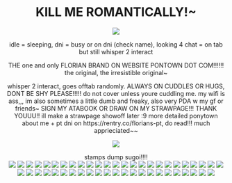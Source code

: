 <h1 align="center"> KILL ME ROMANTICALLY!~
</h1>
<p align="center">
  <img src="https://64.media.tumblr.com/5e7fbb7d9471d6bbc990d5979e59a9f0/30541d9dc20b72f0-f7/s540x810/773dafa3e278d4282334720464b69740247f1a78.pnj" />
<p align="center">
idle = sleeping, dni = busy or on dni (check name), looking 4 chat = on tab but still whisper 2 interact
<p align="center">
THE one and only FLORIAN BRAND ON WEBSITE PONTOWN DOT COM!!!!!! the original, the irresistible original~
<p align="center">
whisper 2 interact, goes offtab randomly. ALWAYS ON CUDDLES OR HUGS, DONT BE SHY PLEASE!!!!! do not cover unless youre cuddling me. my wifi is ass,,, im also sometimes a little dumb and freaky, also very PDA w my gf or friends~ SIGN MY ATABOOK OR DRAW ON MY STRAWPAGE!!! THANK YOUUU!! ill make a strawpage showoff later :9 more detailed ponytown about me + pt dni on https://rentry.co/florians-pt, do read!!! much apprieciated~~
  <p align="center">
    <img src="https://64.media.tumblr.com/e9e301b509f4f80141a8a0ccbfdc6493/c66445df1a34b26b-73/s400x600/bc3fcc11a87d878d93f51e87b6346e64ca93c3a1.pnj" />
<p align="center">
stamps dump sugoi!!!!
<br>
<image src="https://64.media.tumblr.com/d47772572ce941132d3772dd242ede63/fe280e89a304aa5d-54/s100x200/f7033befe1c72e0586109df0dae63c29a6d03647.gifv"> <image src="https://64.media.tumblr.com/365e3a60e9beb6e7bcc46cf83f9e8903/fe280e89a304aa5d-88/s100x200/f944870dc494d5cd6e4a781026fdce9752c89df0.gifv"> <image src="https://64.media.tumblr.com/5dbb2723f19795861756939495d6d533/fe280e89a304aa5d-fc/s100x200/9015a52d8db970e65472ea2c4f8a00d78c6123dd.gifv"> <image src="https://64.media.tumblr.com/6a5a3e7864a7acbbb454118e5c598be3/fe280e89a304aa5d-1d/s100x200/054170db6c6ff64ff3853be4d2b6a0101f77c797.gifv"> <image src="https://64.media.tumblr.com/8795d04dff73d143ff82ba81ac3e1d5b/fe280e89a304aa5d-89/s100x200/525fcdac8be3f0ed20ecc7cd7d62a823e8d38457.gifv"> <image src="https://64.media.tumblr.com/4700fa3ffa2a34b02b6eaf988b738fe4/fe280e89a304aa5d-a8/s100x200/fd986e3bb274867a9e08f52649c88bc7e28380c0.gifv"> <image src="https://64.media.tumblr.com/0d7dc94aae8ef425a1d5b28c94bded67/fe280e89a304aa5d-fa/s100x200/3ae80ddca09a15cb0862de6759d2546958294266.gifv"> <image src="https://64.media.tumblr.com/f455675152c5a28531326b1e1d704542/fe280e89a304aa5d-12/s100x200/615ad34ec9e8104c10d024574d1be8fa3778893b.pnj"> <image src="https://64.media.tumblr.com/80e1649d23ec7a5675195488915b6d64/fe280e89a304aa5d-c0/s100x200/40be7d81af69dabcb1cfa4048194a89d837cc513.gifv"> <image src="https://64.media.tumblr.com/9bb6ad2b41b2ca8bd4083caaa9afda74/fe280e89a304aa5d-9f/s100x200/14a5102b603d9055a7ad7d80eb91177f189f0b12.gifv"> <image src="https://64.media.tumblr.com/8799dd967b05d6d25073496ada2dcee6/7fd8de99c27e763a-fc/s100x200/a7bb7effcc93fe312a39d4878981617c455f008f.gifv"> <image src="https://64.media.tumblr.com/ea6b0bc05dac92592b529be56c5e884b/9f984a1d53f55fb4-8b/s100x200/5bbbe3bfd0f11e2d2a9fe49644c34faa5cb50b61.gifv"> <image src="https://64.media.tumblr.com/e08372b28b8338442317106a8be37e64/9f984a1d53f55fb4-47/s100x200/d74e95eefd55407e1b6159b113eba012a7e7e1db.gifv"> <image src="https://64.media.tumblr.com/9d63a036669a641dfb5d8a76fad14c7a/6d952b79bd4fc5a1-fb/s100x200/5f282fad01c0ef376deabc3b62dba2b165fa2102.gifv"> <image src="https://64.media.tumblr.com/1d0826c3fd21012a5682e4d66c36a241/6d952b79bd4fc5a1-7c/s100x200/43e151e4ebd6e36fbe63cec271dd1f99642fa73c.gifv"> <image src="https://64.media.tumblr.com/0b2274d76587a6f39f89309c5fbfad59/b662ae8f4c4197d7-0b/s100x200/2c4dace1df3c9d982e1acb16cba9fb6f90b23cf8.gifv">
<image src="https://64.media.tumblr.com/5d084cf80054b94b1380730d0ba960a2/79d8b316934d24c3-51/s100x200/b88501c78d12b5d18066a30d4c5cd17d7b2975c4.gifv"> <image src="https://64.media.tumblr.com/935dfcea02b58f43c4d2b856df50f1e7/b52b426a7cd72e24-9c/s100x200/0205a3d0bb0f93b1fa167547f1255115a3904898.gifv"> <image src="https://64.media.tumblr.com/1ce217e3f4a373ed7b7312692d96fdc2/b52b426a7cd72e24-7d/s100x200/814f38bcbbfc1de7e4d7a90a0ab867bb29798498.gifv"> <image src="https://64.media.tumblr.com/5be14abf7a794b5156e4fdf684a9150f/079067f589d53d76-8a/s100x200/b252c942ea35ecb3f4ba4d28f60bc28a172236cf.pnj"> <image src="https://64.media.tumblr.com/47ab44d90d7f2d2130c66dfe43a5afbb/079067f589d53d76-7d/s100x200/5cdc26580c46b0a88db333b78e1be07343e196a2.pnj"> <image src="https://64.media.tumblr.com/24dfdb46187161691d44e7819e740221/3671a26edef10d5d-bc/s100x200/2e00a49b106c65faa48361518ef6c03047ddc1ef.webp"> <image src="https://64.media.tumblr.com/e29dc9b0779d0f3d3b4cedcd2284f3ec/3671a26edef10d5d-98/s100x200/632fd730f7f3fbc76bd0ffe9a471678eaa259287.gifv"> <image src="https://64.media.tumblr.com/18bf7475b935e0c225d00dd36c0b1f44/079067f589d53d76-1b/s100x200/32ba8bb2fe0a903f83714288a0593d4af5e3c0a0.pnj"> <image src="https://64.media.tumblr.com/3ca0e8ed85d2c0cd21c94e27a5776491/24336821e343f1e8-be/s100x200/2cad41013b864a0165ed23b3b533f844e033f422.gifv"> <image src="https://64.media.tumblr.com/4cc0a61bf3ea083037e239e598708106/24336821e343f1e8-6c/s100x200/3c84fb2353393fbfedc5aa4cbcc855cf3d97a62f.gifv"> <image src="https://64.media.tumblr.com/2ab09b45f56c21dbadc119485e03c881/24336821e343f1e8-5b/s100x200/1c3b2160a1ac3ed274ce82c4d85e5288530e3d78.gifv"> <image src="https://64.media.tumblr.com/cd7436149bafc1578e11cd9915bf13ea/d54a7c20291f72b5-21/s100x200/b67a96ef7ca943ba7ba0c5bc93542e63b894f6ae.gifv"> <image src="https://64.media.tumblr.com/cc5c42886c261b2f0901c9b5e50e1d1a/f8ce4dc27ab636f3-bb/s100x200/6f6c95106f7e2a7e5401e7e99e9019b7a83e1d2f.pnj"> <image src="https://64.media.tumblr.com/248a0b9e86f78508a06ebe0ae3ca47ab/2f862caffd8654f4-38/s100x200/5a727a1ce32d20371ba2e642443fbc00b25c16df.gifv"> <image src="https://64.media.tumblr.com/efbd607d546ff8c7f1c7382215e041a9/23fa2f726442b012-95/s100x200/9815c55abd129c075493fb968c1292430dad09aa.webp"> <image src="https://64.media.tumblr.com/ef112c34b85dc730cd5e77b6c829e7c9/079067f589d53d76-70/s100x200/8b04083d9db0a192138bcc7e894bda0e7952e72a.gifv">
<image src="https://64.media.tumblr.com/144057f2b8cc134d44836dc11bda05b7/a9ddffc3320c07ad-72/s100x200/11821118bb8e810db553b4b03767db2c1146f72e.pnj"> <img src="https://64.media.tumblr.com/79b4250a25eadb8ebb0b78ba3d71e1ae/1c3b1f4ccb9e3a1a-4e/s100x200/89e4d27bf58169172f07852e9dad14ab5ee51b6f.gifv"> <image src="https://64.media.tumblr.com/9d4ef140ec65620dfc2b9976042bfaa4/1c3b1f4ccb9e3a1a-1a/s100x200/5c16daeee1fa031445b7889dcf9f56f03209e063.gifv"> <image src="https://64.media.tumblr.com/beab4e90453fe1c93255e120a94733bd/1c3b1f4ccb9e3a1a-09/s100x200/ad86c117fe4b4f7d2125ae48231f6fdc217fbee7.pnj"> <image src="https://64.media.tumblr.com/82a7327c0a0faa2688003225b5044aa2/1c3b1f4ccb9e3a1a-cc/s100x200/10b277ba22411dbe3b31d0b51d5fee3662d5a9cc.gifv"> <image src="https://64.media.tumblr.com/56670edabccd6b04c0dff6ad38312a5d/1c3b1f4ccb9e3a1a-ea/s100x200/c273f015afcbacd65aff0e47710c2d2058341826.gifv"> <image src="https://64.media.tumblr.com/368c6fada120b766ae756949d5c607e6/3776bef9beea73d6-60/s100x200/249723e0c854ce4eda8c8307ee579ffe5d973983.pnj"> <image src="https://64.media.tumblr.com/0178e2b4c757401a4b1feb8505d66e6e/3776bef9beea73d6-cd/s100x200/13db2a10e5b724f072126939271239019c2d341e.pnj">
<image src="https://64.media.tumblr.com/2ff2dc7d4f00087670a9eedd3191ceb6/b553fbecacc6e296-b6/s100x200/a44f8128f65fd14ea5ceb439ca3c4941e5f05af7.gifv"> <image src="https://64.media.tumblr.com/72efe315e4538d145488d0e6de097bf1/b553fbecacc6e296-e1/s100x200/25f10f7f9d974cc9f56f2ca2c5f21b6ea4e46bee.gifv"> <image src="https://64.media.tumblr.com/7ef45c1787a03b7759abbc42cc90fe87/b553fbecacc6e296-58/s100x200/7ff9093e8100769e5c520f2d62f78bab31eda61d.gifv"> <image src="https://64.media.tumblr.com/a6f1cc4f371c7608452e4a44aeb18c32/b553fbecacc6e296-5d/s100x200/f26a4c18c94951595f0c7c5be4821bf913c6bc21.gifv"> <image src="https://64.media.tumblr.com/6079495fc45cc76fb933b37f577055cb/575199cc7e6a5247-51/s100x200/6f63db6244e4841a87e5d14aa389047ccfc296d7.pnj"> <image src="https://64.media.tumblr.com/b20e4517bc51f9cef1a0271e8e25063d/d668936e8f9a3d52-72/s250x400/735f58339493442d056779ca7b3325627577a5ae.pnj"> <image src="https://64.media.tumblr.com/ee62f80d44fc53b63d3f03ca2cb0db9b/14c95ffe354d5fe4-63/s100x200/8217018c1b4cbefdfd41886374b44537744e33f1.pnj"> <image src="https://64.media.tumblr.com/052b5e2a1248a94ed6180f868377d629/14c95ffe354d5fe4-cc/s100x200/2a6da50807dd2624ef30ffb1961b5f7abd4dbf28.pnj"> 
